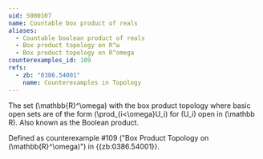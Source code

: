 ```yaml
---
uid: S000107
name: Countable box product of reals
aliases:
  - Countable boolean product of reals
  - Box product topology on R^ω
  - Box product topology on R^omega
counterexamples_id: 109
refs:
  - zb: "0386.54001"
    name: Counterexamples in Topology
---
```

The set \(\mathbb{R}^\omega\) with the box product topology where basic open
sets are of the form \(\prod_{i<\omega}U_i\) for \(U_i\) open in \(\mathbb R\).
Also known as the Boolean product.

Defined as counterexample #109 ("Box Product Topology on \(\mathbb{R}^\omega\)")
in {{zb:0386.54001}}.
